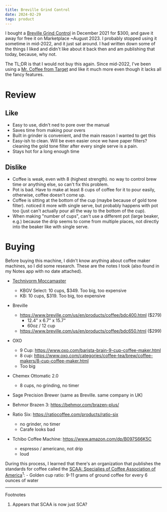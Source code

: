 ```yaml
---
title: Breville Grind Control
date: 2024-02-29
tags: product
---
```


I bought a [Breville Grind Control][1] in December 2021 for $300, and gave it away
for free it on Marketplace ~August 2023. I probably stopped using it sometime in
mid-2022, and it just sat around. I had written down some of the things I liked
and didn't like about it back then and am publishing that today, because, why
not.

The TL;DR is that I would not buy this again. Since mid-2022, I've been using a
[Mr. Coffee from Target][2] and like it much more even though it lacks all the fancy
features.

# Review

## Like

- Easy to use, didn't ned to pore over the manual
- Saves time from making pour overs
- Built in grinder is convenient, and the main reason I wanted to get this
- Easy-ish to clean. Will be even easier once we have paper filters? cleaning
  the gold tone filter after every single serve is a pain.
- Stays hot for a long enough time

## Dislike

- Coffee is weak, even with 8 (highest strength). no way to control brew time or
  anything else, so can't fix this problem.
- Pot is bad. Have to make at least 8 cups of coffee for it to pour easily,
  otherwise, coffee doesn't come up.
- Coffee is sitting at the bottom of the cup (maybe because of gold tone
  filter). noticed it more with single serve, but probably happens with pot too
  (just can't actually pour all the way to the bottom of the cup).
- When making "number of cups", can't use a different pot (large beaker, e.g.)
  because the drip seems to come from multiple places, not directly into the
  beaker like with single serve.

# Buying

Before buying this machine, I didn't know anything about coffee maker machines, so I did some research.
These are the notes I took (also found in my Notes app with no date attached).

- [Technivorm Moccamaster](https://us.moccamaster.com/collections/glass-carafe-brewers)

  - KBGV Select: 10 cups, $349. Too big, too expensive
  - KB: 10 cups, $319. Too big, too expensive

- Breville

  - <https://www.breville.com/us/en/products/coffee/bdc400.html> ($279)
    - 12.4" x 6.7" x 15.7"
    - 60oz / 12 cup
  - <https://www.breville.com/us/en/products/coffee/bdc650.html> ($299)

- OXO
  - 9 Cup: <https://www.oxo.com/barista-brain-9-cup-coffee-maker.html>
  - 8 cup: <https://www.oxo.com/categories/coffee-tea/brew/coffee-makers/8-cup-coffee-maker.html>
  - Too big
- Chemex Ottomatic 2.0

  - 8 cups, no grinding, no timer

- Sage Precision Brewer (same as Breville. same company in UK)
- Behmor Brazen 3: https://behmor.com/brazen-plus/
- Ratio Six: <https://ratiocoffee.com/products/ratio-six>
  - no grinder, no timer
  - Carafe looks bad
- Tchibo Coffee Machine: <https://www.amazon.com/dp/B097S66K5C>
  - espresso / americano, not drip
  - loud

During this process, I learned that there's an organization that publishes the standards for coffee
called the [SCAA: Specialies of Coffee Association of America][3]<sup>1</sup>: - Golden cup ratio: 9-11 grams of ground coffee for every 6 ounces of water

---

Footnotes

1. Appears that SCAA is now just SCA?

[1]: https://www.breville.com/us/en/products/coffee/bdc650.html
[2]: https://www.target.com/p/mr-coffee-5-cup-switch-coffee-maker-black/-/A-78604175
[3]: https://sca.coffee/research/coffee-standards
